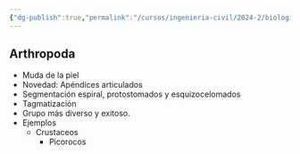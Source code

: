 ```yaml
---
{"dg-publish":true,"permalink":"/cursos/ingenieria-civil/2024-2/biologia-de-organismos-y-comunidades/1-origen-de-la-vida-y-diversidad-de-organismos/1-5-diversidad-de-animales/el-reino-animalia/2-subreino-eumetazoa/2-bilateria/1-superfilo-protostomia/2-supergrupo-ecdysozoa/2-filo-arthropoda/filo-arthropoda/","tags":["P1BIO110C","C2BIO110C"]}
---
```


## Arthropoda
- Muda de la piel
- Novedad: Apéndices articulados
- Segmentación espiral, protostomados y esquizocelomados
- Tagmatización
- Grupo más diverso y exitoso.
- Ejemplos
	- Crustaceos
		- Picorocos